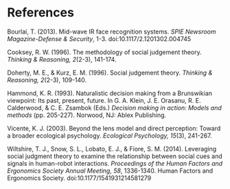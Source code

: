 References
=


Bourlai, T. (2013). Mid-wave IR face recognition systems. *SPIE Newsroom Magazine-Defense & Security*, 1-3. doi:10.1117/2.1201302.004745

Cooksey, R. W. (1996). The methodology of social judgement theory. *Thinking & Reasoning, 2*(2-3), 141-174.

Doherty, M. E., & Kurz, E. M. (1996). Social judgement theory. *Thinking & Reasoning, 2*(2-3), 109-140. 

Hammond, K. R. (1993). Naturalistic decision making from a Brunswikian viewpoint: Its past, present, future. In G. A. Klein, J. E. Orasanu, R. E. Calderwood, & C. E. Zsambok (Eds.) *Decision making in action: Models and methods* (pp. 205-227). Norwood, NJ: Ablex Publishing. 

Vicente, K. J. (2003). Beyond the lens model and direct perception: Toward a broader ecological psychology. *Ecological Psychology, 15*(3), 241-267.

Wiltshire, T. J., Snow, S. L., Lobato, E. J., & Fiore, S. M. (2014). Leveraging social judgment theory to examine the relationship between social cues and signals in human-robot interactions. *Proceedings of the Human Factors and Ergonomics Society Annual Meeting, 58*, 1336-1340. Human Factors and Ergonomics Society. doi:10.1177/1541931214581279